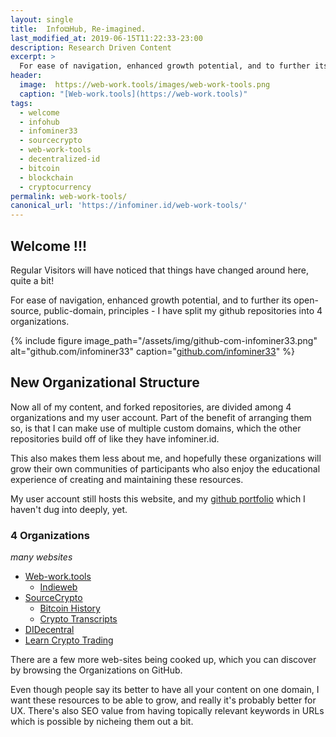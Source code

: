 ```yaml
---
layout: single
title:  Info⧉Hub, Re-imagined.
last_modified_at: 2019-06-15T11:22:33-23:00
description: Research Driven Content
excerpt: >
  For ease of navigation, enhanced growth potential, and to further its open-source, public-domain, principles - I have split my github repositories into 4 organizations. Likewise, this website is undergoing its own transformation.
header:
  image:  https://web-work.tools/images/web-work-tools.png
  caption: "[Web-work.tools](https://web-work.tools)"
tags: 
  - welcome
  - infohub
  - infominer33 
  - sourcecrypto
  - web-work-tools
  - decentralized-id
  - bitcoin
  - blockchain
  - cryptocurrency
permalink: web-work-tools/
canonical_url: 'https://infominer.id/web-work-tools/'
---
```




## Welcome !!!

Regular Visitors will have noticed that things have changed around here, quite a bit!

For ease of navigation, enhanced growth potential, and to further its open-source, public-domain, principles - I have split my github repositories into 4 organizations.

{% include figure image_path="/assets/img/github-com-infominer33.png" alt="github.com/infominer33" caption="[github.com/infominer33](https://github.com/infominer33)" %}


<!--{% include figure image_path="https://infominer.id/assets/img/info-square.png" alt="Info Squared" caption="@Delpadschnick | [CryptoDesign.io](https://CryptoDesign.io)" %} -->


## New Organizational Structure

Now all of my content, and forked repositories, are divided among 4 organizations and my user account. Part of the benefit of arranging them so, is that I can make use of multiple custom domains, which the other repositories build off of like they have infominer.id.

This also makes them less about me, and hopefully these organizations will grow their own communities of participants who also enjoy the educational experience of creating and maintaining these resources.

My user account still hosts this website, and my [github portfolio](https://infominer.id/repo-portfolio/) which I haven't dug into deeply, yet.

### 4 Organizations

*many websites*

* [Web-work.tools](#web-worktools)
  * [Indieweb](#indieweb)
* [SourceCrypto](#sourcecrypto)
  * [Bitcoin History](#bitcoin-history)
  * [Crypto Transcripts](#crypto-transcripts)
* [DIDecentral](#didecentral)
* [Learn Crypto Trading](#learn-crypto-trading)

There are a few more web-sites being cooked up, which you can discover by browsing the Organizations on GitHub.

Even though people say its better to have all your content on one domain, I want these resources to be able to grow, and really it's probably better for UX. There's also SEO value from having topically relevant keywords in URLs which is possible by nicheing them out a bit.





